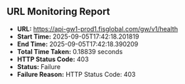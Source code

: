 ## URL Monitoring Report

- **URL:** https://api-gw1-prod1.fisglobal.com/gw/v1/health
- **Start Time:** 2025-09-05T17:42:18.201819
- **End Time:** 2025-09-05T17:42:18.390209
- **Total Time Taken:** 0.18839 seconds
- **HTTP Status Code:** 403
- **Status:** Failure
- **Failure Reason:** HTTP Status Code: 403
